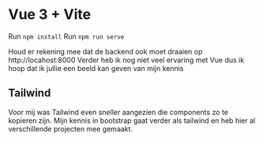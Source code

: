 # Vue 3 + Vite

Run `npm install`
Run `npm run serve`

Houd er rekening mee dat de backend ook moet draaien op http://locahost:8000
Verder heb ik nog niet veel ervaring met Vue dus ik hoop dat ik jullie een beeld kan geven van mijn kennis

## Tailwind

Voor mij was Tailwind even sneller aangezien die components zo te kopieren zijn.
Mijn kennis in bootstrap gaat verder als tailwind en heb hier al verschillende projecten mee gemaakt.
